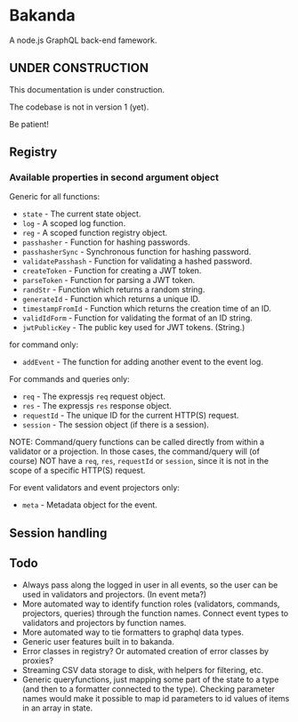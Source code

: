 # Bakanda

A node.js GraphQL back-end famework.

## UNDER CONSTRUCTION

This documentation is under construction.

The codebase is not in version 1 (yet).

Be patient!

## Registry

### Available properties in second argument object

Generic for all functions:
* `state` - The current state object.
* `log` - A scoped log function.
* `reg` - A scoped function registry object.
* `passhasher` - Function for hashing passwords.
* `passhasherSync` - Synchronous function for hashing password.
* `validatePasshash` - Function for validating a hashed password.
* `createToken` - Function for creating a JWT token.
* `parseToken` - Function for parsing a JWT token.
* `randStr` - Function which returns a random string.
* `generateId` - Function which returns a unique ID.
* `timestampFromId` - Function which returns the creation time of an ID.
* `validIdForm` - Function for validating the format of an ID string.
* `jwtPublicKey` - The public key used for JWT tokens. (String.)

for command only:

* `addEvent` - The function for adding another event to the event log.

For commands and queries only:

* `req` - The expressjs `req` request object.
* `res` - The expressjs `res` response object.
* `requestId` - The unique ID for the current HTTP(S) request.
* `session` - The session object (if there is a session).

NOTE: Command/query functions can be called directly from within a validator
or a projection. In those cases, the command/query will (of course) NOT have
a `req`, `res`, `requestId` or `session`, since it is not in the scope of a
specific HTTP(S) request.

For event validators and event projectors only:

* `meta` - Metadata object for the event.


## Session handling

###


## Todo

* Always pass along the logged in user in all events, so the user can be used
  in validators and projectors. (In event meta?)
* More automated way to identify function roles (validators, commands,
  projectors, queries) through the function names. Connect event types to
  validators and projectors by function names.
* More automated way to tie formatters to graphql data types.
* Generic user features built in to bakanda.
* Error classes in registry? Or automated creation of error classes by proxies?
* Streaming CSV data storage to disk, with helpers for filtering, etc.
* Generic queryfunctions, just mapping some part of the state to a type (and
  then to a formatter connected to the type). Checking parameter names
  would make it possible to map id parameters to id values of items in an
  array in state.
